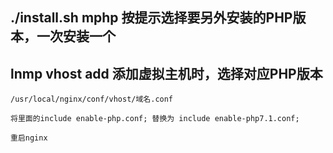 ## ./install.sh mphp 按提示选择要另外安装的PHP版本，一次安装一个

## lnmp vhost add  添加虚拟主机时，选择对应PHP版本

```
/usr/local/nginx/conf/vhost/域名.conf

将里面的include enable-php.conf; 替换为 include enable-php7.1.conf;

重启nginx
```
